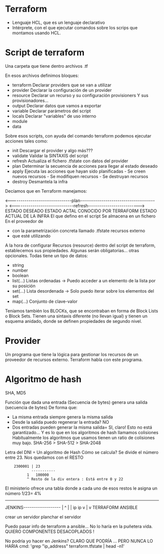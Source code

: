 # Terraform

- Lenguaje HCL, que es un lenguaje declarativo
- Intérprete, con el que ejecutar comandos sobre los scrips que montamos usando HCL.

 # Script de terraform
 
 Una carpeta que tiene dentro archivos .tf
 
 En esos archivos definimos bloques:
 - terraform    Declarar providers que se van a utilizar
 - provider     Declarar la configuración de un provider
 - resource     Declarar un recurso y su configuración
    provisioners    Y sus provisionadores...
 - output       Declarar datos que vamos a exportar
 - variable     Declarar parámetros del script
 - locals       Declarar "variables" de uso interno
 - module
 - data
 
Sobre esos scripts, con ayuda del comando terraform podemos ejecutar acciones tales como:
- init          Descargar el provider
                y algo más???
- validate      Validar la SINTAXIS del script
- refresh       Actualiza el fichero .tfstate con datos del provider
- plan          Determinar la secuencia de acciones para llegar al estado deseado
- apply         Ejecuta las acciones que hayan sido planificadas
                - Se creen nuevos recursos
                - Se modifiquen recursos
                - Se destruyan recursos
- destroy       Desmantela la infra

Decíamos que en Terraform manejamos:

<-------------------------------plan-------------------------------------->
                                        <------------------------------refresh-------------------------->
ESTADO DESEADO                          ESTADO ACTAL CONOCIDO POR TERRAFORM     ESTADO ACTUAL DE LA INFRA
El que defino en el script                  Se almacena en un fichero               En el proveedor de 
+ con la parametrización concreta           llamado .tfstate                        recursos externo
+ que esté utilizando

A la hora de configurar Recursos (resource) dentro del script de terraform, establecemos sus propiedades.
Algunas serán obligatorias... otras opcionales.
Todas tiene un tipo de datos:
- string
- number
- boolean
- list(...)     Listas ordenadas -> Puedo acceder a un elemento de la lista por su posición
- set(...)      Lista desordenada -> Solo puedo iterar sobre los elementos del set
- map(...)      Conjunto de clave-valor

Teníamos también los BLOCKs, que se encontraban en forma de Block Lists o Block Sets.
Tienen una sintaxis diferente (no llevan igual) y tienen un esquema anidado, donde se definen propiedades de segundo nivel.

# Provider

Un programa que tiene la lógica para gestionar los recursos de un proveedor de recursos externo.
Terraform habla con este programa.

# Algoritmo de hash

SHA, MD5

Función que dada una entrada (Secuencia de bytes) genera una salida (secuencia de bytes)
De forma que:
- La misma entrada siempre genera la misma salida
- Desde la salida puedo regenerar la entrada? NO
- Dos entradas pueden generar la misma salida= SI, claro! 
  Esto no está garantizado... Y es lo que en los algoritmos de hash llamamos colisiones
  Habitualmente los algoritmos que usamos tienen un ratio de colisiones muy bajo.
  SHA-256 > SHA-512 > SHA-2048

Letra del DNI = Un algoritmo de Hash
Cómo se calcula? Se divide el número entre 23. Nos quedamos con el RESTO

        2300001 | 23
                ----------- 
              1   100000
              ^ Resto de la div entera : Está entre 0 y 22
              
El ministerio ofrece una tabla donde a cada uno de esos restos le asigna un número
1/23= 4%

---

JENKINS-------------------
|   ^                    |
|   ip                   ip
v   |                    v
TERRAFORM             ANSIBLE

crear un servidor     planchar el servidor


Puedo pasar info de terraform a ansible... No lo haría en la puñetera vida. 
QUIERO COMPONENTES DESACOPLADOS !

No podría yo hacer en Jenkins? CLARO QUE PODRÍA ... PERO NUNCA LO HARIA
cmd: 'grep "ip_address" terraform.tfstate | head -n1'